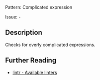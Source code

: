 Pattern: Complicated expression

Issue: -

## Description

Checks for overly complicated expressions.

## Further Reading

* [lintr - Available linters](https://lintr.r-lib.org/reference/index.html)